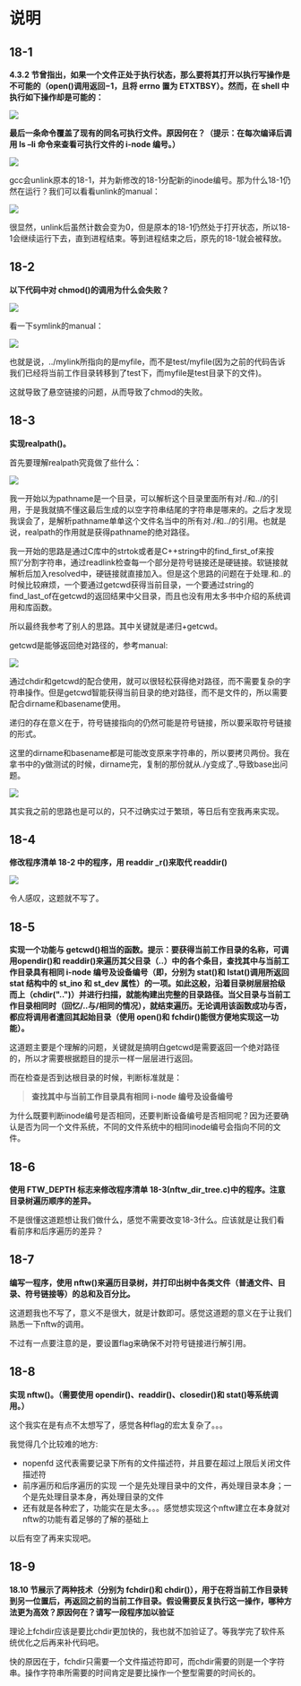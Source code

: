 说明
==

18-1
----

**4.3.2 节曾指出，如果一个文件正处于执行状态，那么要将其打开以执行写操作是不可能的（open()调用返回−1，且将 errno 置为 ETXTBSY）。然而，在 shell 中执行如下操作却是可能的：**

![](images/TF5Xt5hOq0OS4LYAain6JopN40tmaSNxAAO3jjqMlVs=.png)

**最后一条命令覆盖了现有的同名可执行文件。原因何在？（提示：在每次编译后调用 ls –li 命令来查看可执行文件的 i-node 编号。）**

![](images/L8fR9WK_B9GOMKQhawqa5jV0epivzU4lS12R_XpQTws=.png)

gcc会unlink原本的18-1，并为新修改的18-1分配新的inode编号。那为什么18-1仍然在运行？我们可以看看unlink的manual：

![](images/sQ1cKmkcqDSSZH9IbjF0jev6UagNo27_6NkXzNn5oQw=.png)

很显然，unlink后虽然计数会变为0，但是原本的18-1仍然处于打开状态，所以18-1会继续运行下去，直到进程结束。等到进程结束之后，原先的18-1就会被释放。

18-2
----

**以下代码中对 chmod()的调用为什么会失败？**

![](images/1ThcfWc-WhQuCcgfTRGFrEfuq40ThK-sd5d_YkITBUc=.png)

看一下symlink的manual：

![](images/Z7GbKR808TNTFLNOZx2aD0LtxRvlvZ1Qso6tJA4YxpY=.png)

也就是说，../mylink所指向的是myfile，而不是test/myfile(因为之前的代码告诉我们已经将当前工作目录转移到了test下，而myfile是test目录下的文件)。

这就导致了悬空链接的问题，从而导致了chmod的失败。

18-3
----

**实现realpath()。**

首先要理解realpath究竟做了些什么：

![](images/U3sQP0IKXBlLThG1A4wyUBYIPSeIPFwGWT9E2fhpz4o=.png)

我一开始以为pathname是一个目录，可以解析这个目录里面所有对./和../的引用，于是我就搞不懂这最后生成的以空字符串结尾的字符串是哪来的。之后才发现我误会了，是解析pathname单单这个文件名当中的所有对./和../的引用。也就是说，realpath的作用就是获得pathname的绝对路径。

我一开始的思路是通过C库中的strtok或者是C++string中的find\_first\_of来按照‘/’分割字符串，通过readlink检查每一个部分是符号链接还是硬链接。软链接就解析后加入resolved中，硬链接就直接加入。但是这个思路的问题在于处理.和..的时候比较麻烦，一个要通过getcwd获得当前目录，一个要通过string的find\_last\_of在getcwd的返回结果中父目录，而且也没有用太多书中介绍的系统调用和库函数。

所以最终我参考了别人的思路。其中关键就是递归+getcwd。

getcwd是能够返回绝对路径的，参考manual:

![](images/qkUKpog74b_azh8JG3uzhSNTzOS_-pHKthWWdqqRpgU=.png)

通过chdir和getcwd的配合使用，就可以很轻松获得绝对路径，而不需要复杂的字符串操作。但是getcwd智能获得当前目录的绝对路径，而不是文件的，所以需要配合dirname和basename使用。

递归的存在意义在于，符号链接指向的仍然可能是符号链接，所以要采取符号链接的形式。

这里的dirname和basename都是可能改变原来字符串的，所以要拷贝两份。我在拿书中的y做测试的时候，dirname完，复制的那份就从./y变成了.,导致base出问题。

![](images/Z0rq7waIPmN2DcWdRrdRRpFx0tJ6RS3XGwOB8ZVrQdg=.png)

其实我之前的思路也是可以的，只不过确实过于繁琐，等日后有空我再来实现。

18-4
----

**修改程序清单 18-2 中的程序，用 readdir \_r()来取代 readdir()**

![](images/-N-rG8TrbePw8nh4_Lp3_DVw3WATa9bQHZwn46xiQao=.png)

令人感叹，这题就不写了。

18-5
----

**实现一个功能与 getcwd()相当的函数。提示：要获得当前工作目录的名称，可调用opendir()和 readdir()来遍历其父目录（..）中的各个条目，查找其中与当前工作目录具有相同 i-node 编号及设备编号（即，分别为 stat()和 lstat()调用所返回 stat 结构中的 st\_ino 和 st\_dev 属性）的一项。如此这般，沿着目录树层层拾级而上（chdir("..")）并进行扫描，就能构建出完整的目录路径。当父目录与当前工作目录相同时（回忆/..与/相同的情况），就结束遍历。无论调用该函数成功与否，都应将调用者遣回其起始目录（使用 open()和 fchdir()能很方便地实现这一功能）。**

这道题主要是个理解的问题，关键就是搞明白getcwd是需要返回一个绝对路径的，所以才需要根据题目的提示一样一层层进行返回。

而在检查是否到达根目录的时候，判断标准就是：

> **查找其中与当前工作目录具有相同 i-node 编号及设备编号**

为什么既要判断inode编号是否相同，还要判断设备编号是否相同呢？因为还要确认是否为同一个文件系统，不同的文件系统中的相同inode编号会指向不同的文件。

18-6
----

**使用 FTW\_DEPTH 标志来修改程序清单 18-3(nftw\_dir\_tree.c)中的程序。注意目录树遍历顺序的差异。**

不是很懂这道题想让我们做什么，感觉不需要改变18-3什么。应该就是让我们看看前序和后序遍历的差异？

18-7
----

**编写一程序，使用 nftw()来遍历目录树，并打印出树中各类文件（普通文件、目录、符号链接等）的总和及百分比。**

这道题我也不写了，意义不是很大，就是计数即可。感觉这道题的意义在于让我们熟悉一下nftw的调用。

不过有一点要注意的是，要设置flag来确保不对符号链接进行解引用。

18-8
----

**实现 nftw()。（需要使用 opendir()、readdir()、closedir()和 stat()等系统调用。）**

这个我实在是有点不太想写了，感觉各种flag的宏太复杂了。。。

我觉得几个比较难的地方:

*   nopenfd 这代表需要记录下所有的文件描述符，并且要在超过上限后关闭文件描述符
*   前序遍历和后序遍历的实现 一个是先处理目录中的文件，再处理目录本身；一个是先处理目录本身，再处理目录的文件
*   还有就是各种宏了，功能实在是太多。。。感觉想实现这个nftw建立在本身就对nftw的功能有着足够的了解的基础上

以后有空了再来实现吧。

18-9
----

**18.10 节展示了两种技术（分别为 fchdir()和 chdir()），用于在将当前工作目录转到另一位置后，再返回之前的当前工作目录。假设需要反复执行这一操作，哪种方法更为高效？原因何在？请写一段程序加以验证**

理论上fchdir应该是要比chdir更加快的，我也就不加验证了。等我学完了软件系统优化之后再来补代码吧。

快的原因在于，fchdir只需要一个文件描述符即可，而chdir需要的则是一个字符串。操作字符串所需要的时间肯定是要比操作一个整型需要的时间长的。